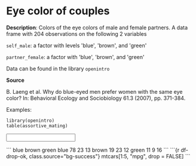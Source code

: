 # Eye color of couples

**Description**: Colors of the eye colors of male and female partners. A data frame with 204 observations on the following 2 variables

`self_male`: a factor with levels 'blue', 'brown', and 'green'

`partner_female`: a factor with 'blue', 'brown', and 'green'

Data can be found in the library ``openintro``

**Source**

B. Laeng et al. Why do blue-eyed men prefer women with the same eye color? In: Behavioral Ecology and Sociobiology 61.3 (2007), pp. 371-384.

Examples:

```{r}
library(openintro)
table(assortive_mating)
```
<form>

<input type=”text” style=”background-color:aqua”>

</form>
```
         blue brown green
  blue    78    23    13
  brown   19    23    12
  green   11     9    16
```
```{r df-drop-ok, class.source="bg-success"}
mtcars[1:5, "mpg", drop = FALSE]
```
